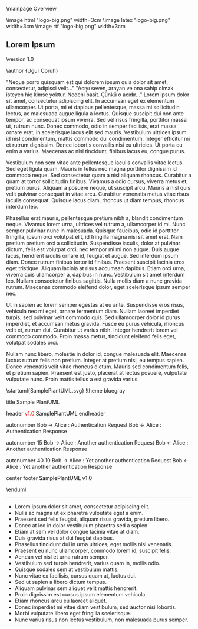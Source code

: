 \mainpage  Overview

\image html "logo-big.png"  width=3cm
\image latex "logo-big.png" width=3cm
\image rtf "logo-big.png"  width=3cm

## Lorem Ipsum

\version 1.0

\author {Ugur Coruh}

"Neque porro quisquam est qui dolorem ipsum quia dolor sit amet, consectetur, adipisci velit..."
"Acıyı seven, arayan ve ona sahip olmak isteyen hiç kimse yoktur. Nedeni basit. Çünkü o acıdır..."
Lorem ipsum dolor sit amet, consectetur adipiscing elit. In accumsan eget ex elementum ullamcorper. Ut porta, mi et dapibus pellentesque, massa mi sollicitudin lectus, ac malesuada augue ligula a lectus. Quisque suscipit dui non ante tempor, ac consequat ipsum viverra. Sed vel risus fringilla, porttitor massa ut, rutrum nunc. Donec commodo, odio in semper facilisis, erat massa ornare erat, in scelerisque lacus elit sed mauris. Vestibulum ultrices ipsum id nisl condimentum, mattis commodo dui condimentum. Integer efficitur mi et rutrum dignissim. Donec lobortis convallis nisi eu ultricies. Ut porta eu enim a varius. Maecenas ac nisl tincidunt, finibus lacus eu, congue purus.

Vestibulum non sem vitae ante pellentesque iaculis convallis vitae lectus. Sed eget ligula quam. Mauris in tellus nec magna porttitor dignissim id commodo neque. Sed consectetur quam a nisl aliquam rhoncus. Curabitur a quam at tortor sollicitudin finibus. Vivamus a odio cursus, viverra metus et, pretium purus. Aliquam a posuere neque, ut suscipit arcu. Mauris a nisl quis velit pulvinar consequat in vitae arcu. Curabitur venenatis metus vitae risus iaculis consequat. Quisque lacus diam, rhoncus ut diam tempus, rhoncus interdum leo.

Phasellus erat mauris, pellentesque pretium nibh a, blandit condimentum neque. Vivamus lorem urna, ultrices vel rutrum a, ullamcorper id mi. Nunc semper pulvinar nunc in malesuada. Quisque faucibus, odio id porttitor fringilla, ipsum orci volutpat elit, id fringilla magna nisi sit amet erat. Nam pretium pretium orci a sollicitudin. Suspendisse iaculis, dolor at pulvinar dictum, felis est volutpat orci, nec tempor mi mi non augue. Duis augue lacus, hendrerit iaculis ornare id, feugiat et augue. Sed interdum ipsum diam. Donec rutrum finibus tortor id finibus. Praesent suscipit lacinia eros eget tristique. Aliquam lacinia at risus accumsan dapibus. Etiam orci urna, viverra quis ullamcorper a, dapibus in nunc. Vestibulum sit amet interdum leo. Nullam consectetur finibus sagittis. Nulla mollis diam a nunc gravida rutrum. Maecenas commodo eleifend dolor, eget scelerisque ipsum semper nec.

Ut in sapien ac lorem semper egestas at eu ante. Suspendisse eros risus, vehicula nec mi eget, ornare fermentum diam. Nullam laoreet imperdiet turpis, sed pulvinar velit commodo quis. Sed ullamcorper dolor id purus imperdiet, et accumsan metus gravida. Fusce eu purus vehicula, rhoncus velit et, rutrum dui. Curabitur ut varius nibh. Integer hendrerit lorem vel commodo commodo. Proin massa metus, tincidunt eleifend felis eget, volutpat sodales orci.

Nullam nunc libero, molestie in dolor id, congue malesuada elit. Maecenas luctus rutrum felis non pretium. Integer at pretium nisi, eu tempus sapien. Donec venenatis velit vitae rhoncus dictum. Mauris sed condimentum felis, et pretium sapien. Praesent est justo, placerat at lectus posuere, vulputate vulputate nunc. Proin mattis tellus a est gravida varius.

\startuml{SamplePlantUML.svg}
!theme bluegray

title Sample PlantUML

header 
<font color=red>v1.0</font>
<font color=black>SamplePlantUML</font>
endheader

autonumber
Bob -> Alice : Authentication Request
Bob <- Alice : Authentication Response

autonumber 15
Bob -> Alice : Another authentication Request
Bob <- Alice : Another authentication Response

autonumber 40 10
Bob -> Alice : Yet another authentication Request
Bob <- Alice : Yet another authentication Response

center footer <font color=black>SamplePlantUML v1.0</font>

\enduml

---

- Lorem ipsum dolor sit amet, consectetur adipiscing elit.
- Nulla ac magna ut ex pharetra vulputate eget a enim.
- Praesent sed felis feugiat, aliquam risus gravida, pretium libero.
- Donec at leo in dolor vestibulum pharetra sed a sapien.
- Etiam at sem vel dolor congue lacinia vitae at diam.
- Duis gravida risus at dui feugiat dapibus.
- Phasellus tincidunt dui in urna ultrices, eget mollis nisi venenatis.
- Praesent eu nunc ullamcorper, commodo lorem id, suscipit felis.
- Aenean vel nisl et urna rutrum semper.
- Vestibulum sed turpis hendrerit, varius quam in, mollis odio.
- Quisque sodales sem at vestibulum mattis.
- Nunc vitae ex facilisis, cursus quam at, luctus dui.
- Sed ut sapien a libero dictum tempus.
- Aliquam pulvinar sem aliquet velit mattis hendrerit.
- Proin dignissim est cursus ipsum elementum vehicula.
- Etiam rhoncus arcu eu laoreet aliquet.
- Donec imperdiet mi vitae diam vestibulum, sed auctor nisi lobortis.
- Morbi vulputate libero eget fringilla scelerisque.
- Nunc varius risus non lectus vestibulum, non malesuada purus semper.
